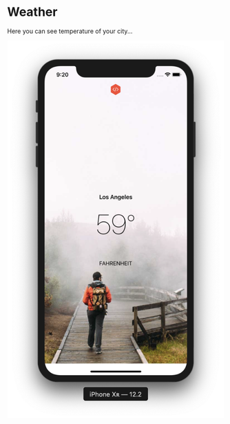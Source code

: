 # Weather

Here you can see temperature of your city...

![alt text](https://raw.githubusercontent.com/Zahid001/Weather/master/Screenshot%202019-06-26%20at%209.20.12%20PM.png)
